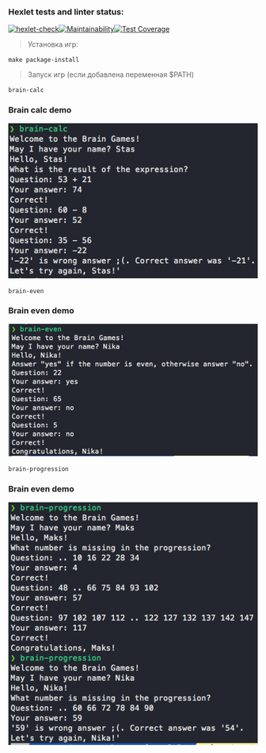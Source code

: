 ### Hexlet tests and linter status:
[![hexlet-check](https://github.com/omnidark/python-project-lvl1/actions/workflows/hexlet-check.yml/badge.svg?branch=main)](https://github.com/omnidark/python-project-lvl1/actions/workflows/hexlet-check.yml)[![Maintainability](https://api.codeclimate.com/v1/badges/43c6785032570b37691e/maintainability)](https://codeclimate.com/github/omnidark/python-project-lvl1/maintainability)[![Test Coverage](https://api.codeclimate.com/v1/badges/43c6785032570b37691e/test_coverage)](https://codeclimate.com/github/omnidark/python-project-lvl1/test_coverage)

> Установка игр:

```
make package-install
```

> Запуск игр (если добавлена переменная $PATH)

```
brain-calc
```
### Brain calc demo

![image info](./images/brain-calc.png)

```
brain-even
```

### Brain even demo

![image info](./images/brain-even.png)

```
brain-progression
```

### Brain even demo

![image info](./images/brain-progression.png)